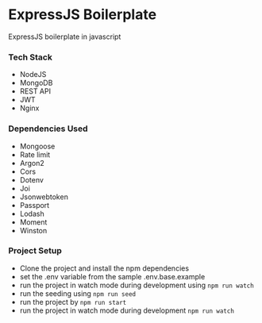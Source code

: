 # ExpressJS Boilerplate
ExpressJS boilerplate in javascript

### Tech Stack
- NodeJS
- MongoDB
- REST API
- JWT
- Nginx
 
### Dependencies Used
- Mongoose
- Rate limit
- Argon2
- Cors
- Dotenv
- Joi
- Jsonwebtoken
- Passport
- Lodash
- Moment
- Winston

### Project Setup
- Clone the project and install the npm dependencies
- set the .env variable from the sample .env.base.example
- run the project in watch mode during development using ```npm run watch```
- run the seeding using ```npm run seed```
- run the project by ```npm run start```
- run the project in watch mode during development ```npm run watch```
